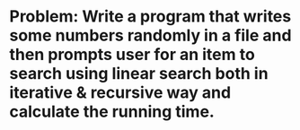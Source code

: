 # Problem: Write a program that writes some numbers randomly in a file and then prompts user for an item to search using linear search both in iterative & recursive way and calculate the running time.
